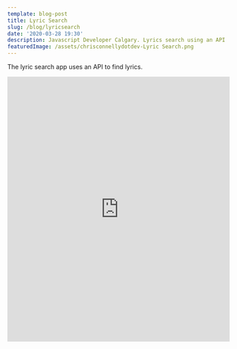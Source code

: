 ```yaml
---
template: blog-post
title: Lyric Search
slug: /blog/lyricsearch
date: '2020-03-28 19:30'
description: Javascript Developer Calgary. Lyrics search using an API
featuredImage: /assets/chrisconnellydotdev-Lyric Search.png
---
```

The lyric search app uses an API to find lyrics.

<iframe height="600" style="width: 100%;" scrolling="no" title="Lyric search" src="https://codepen.io/chris-connelly/embed/OJNjWgK?height=600&theme-id=dark&default-tab=js,result" frameborder="no" loading="lazy" allowtransparency="true" allowfullscreen="true">
  See the Pen <a href='https://codepen.io/chris-connelly/pen/OJNjWgK'>Lyric search</a> by Chris Connelly
  (<a href='https://codepen.io/chris-connelly'>@chris-connelly</a>) on <a href='https://codepen.io'>CodePen</a>.
</iframe>
